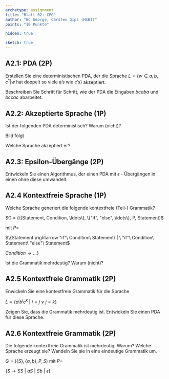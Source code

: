 ```yaml
---
archetype: assignment
title: "Blatt 02: CFG"
author: "BC George, Carsten Gips (HSBI)"
points: "10 Punkte"

hidden: true

sketch: true
---
```


<!--  pandoc -s -f markdown -t markdown+smart-grid_tables-multiline_tables-simple_tables --columns=94 --reference-links=true  sheet02.md  -o xxx.md  -->

## A2.1: PDA (2P)

Erstellen Sie eine deterministischen PDA, der die Sprache
$L = \{w \in {a, b, c}^* | w\ \text{hat doppelt so viele a's wie c's}\}$ akzeptiert.

Beschreiben Sie Schritt für Schritt, wie der PDA die Eingaben *bcaba* und *bccac* abarbeitet.


## A2.2: Akzeptierte Sprache (1P)

Ist der folgenden PDA deterministisch? Warum (nicht)?


Bild folgt

Welche Sprache akzeptiert er?


## A2.3: Epsilon-Übergänge (2P)

Entwickeln Sie einen Algorithmus, der einen PDA mit $\epsilon$ - Übergängen in einen ohne diese umwandelt.


## A2.4 Kontextfreie Sprache (1P)

Welche Sprache generiert die folgende kontextfreie (Teil-) Grammatik?

$G = (\{Statement, Condition, \ldots\}, \{"if", "else", \ldots\}, P, Statement)$

mit $P =$

$\{Statement \rightarrow "if"\ Condition\ Statement\ | \ "if"\ Condition\ Statement\ "else"\ Statement$

$Condition \rightarrow \ldots\}$

Ist die Grammatik mehrdeutig? Warum (nicht)?


## A2.5 Kontextfreie Grammatik (2P)

Enwickeln Sie eine kontextfreie Grammatik für die Sprache

$L = \{a^ib^jc^k\ | \ i = j \lor j = k\}$

Zeigen Sie, dass die Grammatik mehrdeutig ist. Entwickeln Sie einen PDA für diese Sprache.


## A2.6 Kontextfreie Grammatik (2P)

Die folgende kontextfreie Grammatik ist mehrdeutig. Warum? Welche Sprache erzeugt sie? Wandeln Sie sie in eine eindeutige Grammatik um.

$G = (\{S\}, \{a, b\}, P, S)$ mit $P =$

$\{S \rightarrow SS\ | \ aS\ |\ Sb\ |\ \epsilon\}$




